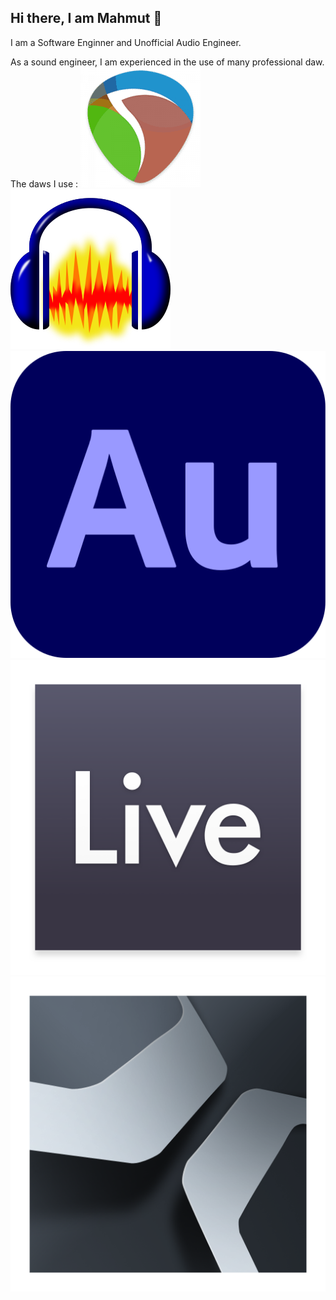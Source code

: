 ## Hi there, I am Mahmut 👋

<!--

<a href="https://www.reaper.fm/"><img src="https://www.svgrepo.com/show/510444/logo-reaper.svg"></a>
-->
I am a Software Enginner and Unofficial Audio Engineer.


As a sound engineer, I am experienced in the use of many professional daw.
The daws I use :
<a href="https://www.reaper.fm/"><img src="daw_icons/reaper-logo.png"></a>
<a href="https://www.reaper.fm/"><img src="daw_icons/Audacity_Logo.svg"></a>
<a href="https://www.reaper.fm/"><img src="daw_icons/Adobe_Audition_CC_icon_(2020).svg"></a>
<a href="https://www.reaper.fm/"><img src="daw_icons/ableton.png"></a>
<a href="https://www.reaper.fm/"><img src="daw_icons/studio_one.png"></a>



